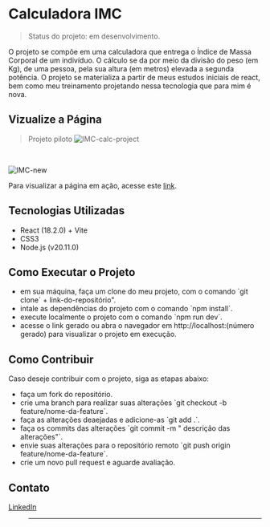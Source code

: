 <h1>Calculadora IMC</h1>

> Status do projeto: em desenvolvimento.

O projeto se compõe em uma calculadora que entrega o Índice de Massa Corporal de um indivíduo. O cálculo se da por meio da divisão do peso (em Kg), de uma pessoa, pela sua altura (em metros) elevada a segunda potência. O projeto se materializa a partir de meus estudos iniciais de react, bem como meu treinamento projetando nessa tecnologia que para mim é nova. 

## Vizualize a Página
> Projeto piloto
![IMC-calc-project](https://github.com/Clarc-Vasconcelos/My-Web-Page/assets/129234188/b9d69488-050c-46af-8d46-db6f450de707)
<br />

![IMC-new](https://github.com/Clarc-Vasconcelos/Calculadora-IMC/assets/129234188/b752784a-be99-4ede-9816-578bb64e925c)
<br />

<p>Para visualizar a página em ação, acesse este <a href='https://calculadora-de-imc-bay.vercel.app/' target='_blank'>link</a>.</p>

## Tecnologias Utilizadas
<ul>
<li>React (18.2.0) + Vite</li>
<li>CSS3</li>
<li>Node.js (v20.11.0)</li>
</ul>


## Como Executar o Projeto
<ul>
<li>em sua máquina, faça um clone do meu projeto, com o comando `git clone` + link-do-repositório".
</li>
<li>intale as dependências do projeto com o comando `npm install`.
</li>
<li>execute localmente o projeto com o comando `npm run dev`.
</li>
<li>acesse o link gerado ou abra o navegador em http://localhost:(número gerado) para visualizar o projeto em execução.
</li>
</ul>


## Como Contribuir
<p>Caso deseje contribuir com o projeto, siga as etapas abaixo:</p>
<ul>
<li>faça um fork do repositório.</li>
<li>crie uma branch para realizar suas alterações `git checkout -b feature/nome-da-feature`.
</li>
<li>faça as alterações deaejadas e adicione-as `git add .`.
</li>
<li>faça os commits das alterações `git commit -m " descrição das alterações"`.
</li>
<li>envie suas alterações para o repositório remoto `git push origin  feature/nome-da-feature`.
</li>
<li>crie um novo pull request e aguarde avaliação.
</li>
</ul>

## Contato
[LinkedIn](https://www.linkedin.com/in/clarc-vasconcelos-47535b116/)



> __________________________________________________________
